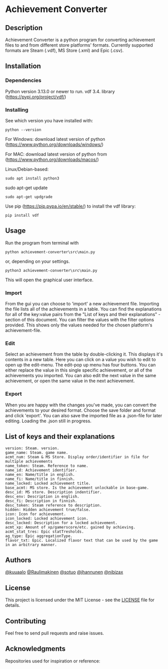 # Achievement Converter
## Description
Achievement Converter is a python program for converting achievement files to and from different store platforms' formats.
Currently supported formats are Steam (.vdf), MS Store (.xml) and Epic (.csv).
## Installation
### Dependencies
Python version 3.13.0 or newer to run.
vdf 3.4. library (https://pypi.org/project/vdf/)

### Installing
See which version you have installed with:
```
python --version
```
For Windows: download latest version of python (https://www.python.org/downloads/windows/)

For MAC: download latest version of python from (https://www.python.org/downloads/macos/)

Linux/Debian-based: 
```
sudo apt install python3
```
sudo apt-get update
```
sudo apt-get updgrade
```

Use pip (https://pip.pypa.io/en/stable/) to install the vdf library:
```
pip install vdf
```

## Usage
Run the program from terminal with 
```
python achievement-converter\src\main.py
```
or, depending on your settings.
```
python3 achievement-converter\src\main.py
```
This will open the graphical user interface. 

### Import
From the gui you can choose to 'import' a new achievement file. 
Importing the file lists all of the achievements in a table. You can find the explanations for all of the key:value pairs from the "List of keys and their explanations" -section of this document.
You can filter the values with the filter options provided. This shows only the values needed for the chosen platform's achievement-file.

### Edit
Select an achievement from the table by double-clicking it. This displays it's contents in a new table. Here you can click on a value you wish to edit to open up the edit-menu.
The edit-pop up menu has four buttons. You can either replace the value in this single specific achievement, or all of the achievements you imported. 
You can also edit the next value in the same achievement, or open the same value in the next achievement.

### Export
When you are happy with the changes you've made, you can convert the achievements to your desired format.
Choose the save folder and format and click 'export'. You can also save the imported file as a .json-file for later editing. Loading the .json still in progress.

## List of keys and their explanations

```
version: Steam. version.
game_name: Steam. game name.
acmt_num: Steam & MS Store. Display order/identifier in file for multiple achievements
name_token: Steam. Reference to name.
name_id: Achievement identifier.
name_en: Name/title in english.
name_fi: Name/title in finnish.
name_locked: Locked achievement title.
base_acmt: MS store. Is the achievement unlockable in base-game.
desc_id: MS store. Description indentifier.
desc_env: Description in english.
desc_fi: Description in finnish.
desc_token: Steam reference to description.
hidden: Hidden achievement true/false.
icon: Icon for achievement.
icon_locked: Locked achievement icon.
desc_locked: Description for a locked achievement.
acmt_xp: Amount of xp/gamerscore/etc. gained by achieving.
acmt_stat_tres: Epic statTresholds.
ag_type: Epic aggregationType.
flavor_txt: Epic. Localized flavor text that can be used by the game in an arbitrary manner. 
```

## Authors
[@kuuaalo](https://github.com/kuuaalo)
[@Raulimakinen](https://github.com/Raulimakinen)
[@sotuo](https://github.com/sotuo)
[@jhannunen](https://github.com/jhannunen)
[@nibizax](https://github.com/nibizax)

## License
This project is licensed under the MIT License - see the [LICENSE](LICENSE) file for details.

## Contributing
Feel free to send pull requests and raise issues.

## Acknowledgments
Repositories used for inspiration or reference:







